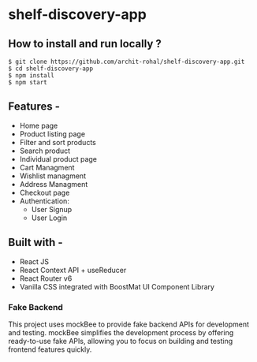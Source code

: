 # shelf-discovery-app

## **How to install and run locally ?**

```
$ git clone https://github.com/archit-rohal/shelf-discovery-app.git
$ cd shelf-discovery-app
$ npm install
$ npm start
```
## **Features -**

- Home page
- Product listing page
- Filter and sort products
- Search product
- Individual product page
- Cart Managment
- Wishlist managment
- Address Managment
- Checkout page
- Authentication:
  - User Signup
  - User Login

## **Built with -**

- React JS
- React Context API + useReducer
- React Router v6
- Vanilla CSS integrated with BoostMat UI Component Library

### Fake Backend
This project uses mockBee to provide fake backend APIs for development and testing. mockBee simplifies the development process by offering ready-to-use fake APIs, allowing you to focus on building and testing frontend features quickly.
